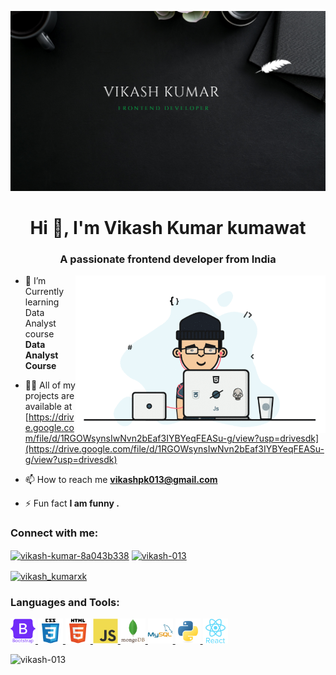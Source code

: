 ![logo](https://github.com/vikash-013/vikash-013/blob/main/github.png)
<h1 align="center">Hi 👋, I'm Vikash Kumar kumawat</h1>
<h3 align="center">A passionate frontend developer from India</h3>
<img align="right" alt="coding" width = 400px src = "https://raw.githubusercontent.com/AlaeddineMessadi/AlaeddineMessadi/main/web-developer-chilling.gif">

- 🌱 I’m Currently learning Data Analyst course **Data Analyst Course**

- 👨‍💻 All of my projects are available at [https://drive.google.com/file/d/1RGOWsynsIwNvn2bEaf3IYBYeqFEASu-g/view?usp=drivesdk](https://drive.google.com/file/d/1RGOWsynsIwNvn2bEaf3IYBYeqFEASu-g/view?usp=drivesdk)

- 📫 How to reach me **vikashpk013@gmail.com**

- ⚡ Fun fact **I am funny .**

<h3 align="left">Connect with me:</h3>
<p align="left">
<a href="https://linkedin.com/in/vikash-kumar-8a043b338" target="blank"><img align="center" src="https://raw.githubusercontent.com/rahuldkjain/github-profile-readme-generator/master/src/images/icons/Social/linked-in-alt.svg" alt="vikash-kumar-8a043b338" height="30" width="40" /></a>
<a href="https://github.com/vikash-013" target="blank"><img align="center" src="https://raw.githubusercontent.com/rahuldkjain/github-profile-readme-generator/master/src/images/icons/Social/github.svg" alt="vikash-013" height="30" width="40" /></a>

  <a href="https://instagram.com/vikash_kumarxk" target="blank"><img align="center" src="https://raw.githubusercontent.com/rahuldkjain/github-profile-readme-generator/master/src/images/icons/Social/instagram.svg" alt="vikash_kumarxk" height="30" width="40" /></a>
</p>

<h3 align="left">Languages and Tools:</h3>
<p align="left"> <a href="https://getbootstrap.com" target="_blank" rel="noreferrer"> <img src="https://raw.githubusercontent.com/devicons/devicon/master/icons/bootstrap/bootstrap-plain-wordmark.svg" alt="bootstrap" width="40" height="40"/> </a> <a href="https://www.w3schools.com/css/" target="_blank" rel="noreferrer"> <img src="https://raw.githubusercontent.com/devicons/devicon/master/icons/css3/css3-original-wordmark.svg" alt="css3" width="40" height="40"/> </a> <a href="https://www.w3.org/html/" target="_blank" rel="noreferrer"> <img src="https://raw.githubusercontent.com/devicons/devicon/master/icons/html5/html5-original-wordmark.svg" alt="html5" width="40" height="40"/> </a> <a href="https://developer.mozilla.org/en-US/docs/Web/JavaScript" target="_blank" rel="noreferrer"> <img src="https://raw.githubusercontent.com/devicons/devicon/master/icons/javascript/javascript-original.svg" alt="javascript" width="40" height="40"/> </a> <a href="https://www.mongodb.com/" target="_blank" rel="noreferrer"> <img src="https://raw.githubusercontent.com/devicons/devicon/master/icons/mongodb/mongodb-original-wordmark.svg" alt="mongodb" width="40" height="40"/> </a> <a href="https://www.mysql.com/" target="_blank" rel="noreferrer"> <img src="https://raw.githubusercontent.com/devicons/devicon/master/icons/mysql/mysql-original-wordmark.svg" alt="mysql" width="40" height="40"/> </a> <a href="https://www.python.org" target="_blank" rel="noreferrer"> <img src="https://raw.githubusercontent.com/devicons/devicon/master/icons/python/python-original.svg" alt="python" width="40" height="40"/> </a> <a href="https://reactjs.org/" target="_blank" rel="noreferrer"> <img src="https://raw.githubusercontent.com/devicons/devicon/master/icons/react/react-original-wordmark.svg" alt="react" width="40" height="40"/> </a> </p>
<p><img align="left" src="https://github-readme-stats.vercel.app/api/top-langs?username=vikash-013&show_icons=true&locale=en&layout=compact" alt="vikash-013" /></p>


